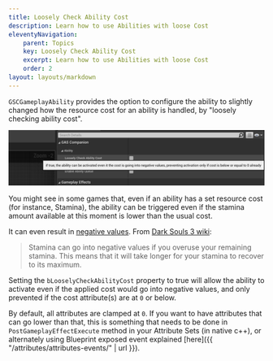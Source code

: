 ```yaml
---
title: Loosely Check Ability Cost
description: Learn how to use Abilities with loose Cost
eleventyNavigation:
    parent: Topics
    key: Loosely Check Ability Cost
    excerpt: Learn how to use Abilities with loose Cost
    order: 2
layout: layouts/markdown
---
```


`GSCGameplayAbility` provides the option to configure the ability to slightly changed how the resource cost for an ability is handled, by "loosely checking ability cost".

![](loose_check.png)

You might see in some games that, even if an ability has a set resource cost (for instance, Stamina), the ability can be triggered even if the stamina amount available at this moment is lower than the usual cost.

It can even result in [negative values](https://www.reddit.com/r/darksouls3/comments/4kv29o/fun_fact_stamina_goes_negative_when_you_overuse_it/). From [Dark Souls 3 wiki](https://darksouls3.wiki.fextralife.com/Stamina#x--Trivia):

> Stamina can go into negative values if you overuse your remaining stamina. This means that it will take longer for your stamina to recover to its maximum.

Setting the `bLooselyCheckAbilityCost` property to true will allow the ability to activate even if the applied cost would go into negative values, and only prevented if the cost attribute(s) are at `0` or below.

By default, all attributes are clamped at `0`. If you want to have attributes that can go lower than that, this is something that needs to be done in `PostGameplayEffectExecute` method in your Attribute Sets (in native c++), or alternately using Blueprint exposed event explained [here]({{ "/attributes/attributes-events/" | url }}).